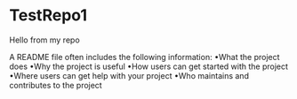 # TestRepo1

Hello from my repo


A README file often includes the following information:
•What the project does
•Why the project is useful
•How users can get started with the project
•Where users can get help with your project
•Who maintains and contributes to the project
